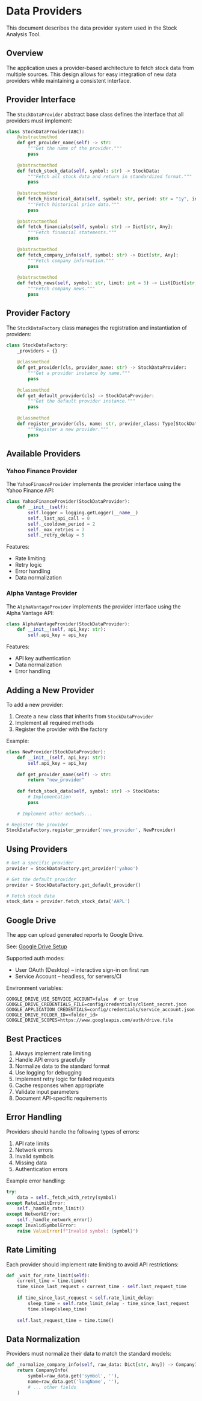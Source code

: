 # Data Providers

This document describes the data provider system used in the Stock Analysis Tool.

## Overview

The application uses a provider-based architecture to fetch stock data from multiple sources. This design allows for easy integration of new data providers while maintaining a consistent interface.

## Provider Interface

The `StockDataProvider` abstract base class defines the interface that all providers must implement:

```python
class StockDataProvider(ABC):
    @abstractmethod
    def get_provider_name(self) -> str:
        """Get the name of the provider."""
        pass
    
    @abstractmethod
    def fetch_stock_data(self, symbol: str) -> StockData:
        """Fetch all stock data and return in standardized format."""
        pass
    
    @abstractmethod
    def fetch_historical_data(self, symbol: str, period: str = "1y", interval: str = "1d") -> pd.DataFrame:
        """Fetch historical price data."""
        pass
    
    @abstractmethod
    def fetch_financials(self, symbol: str) -> Dict[str, Any]:
        """Fetch financial statements."""
        pass
    
    @abstractmethod
    def fetch_company_info(self, symbol: str) -> Dict[str, Any]:
        """Fetch company information."""
        pass
    
    @abstractmethod
    def fetch_news(self, symbol: str, limit: int = 5) -> List[Dict[str, Any]]:
        """Fetch company news."""
        pass
```

## Provider Factory

The `StockDataFactory` class manages the registration and instantiation of providers:

```python
class StockDataFactory:
    _providers = {}
    
    @classmethod
    def get_provider(cls, provider_name: str) -> StockDataProvider:
        """Get a provider instance by name."""
        pass
    
    @classmethod
    def get_default_provider(cls) -> StockDataProvider:
        """Get the default provider instance."""
        pass
    
    @classmethod
    def register_provider(cls, name: str, provider_class: Type[StockDataProvider]):
        """Register a new provider."""
        pass
```

## Available Providers

### Yahoo Finance Provider

The `YahooFinanceProvider` implements the provider interface using the Yahoo Finance API:

```python
class YahooFinanceProvider(StockDataProvider):
    def __init__(self):
        self.logger = logging.getLogger(__name__)
        self._last_api_call = 0
        self._cooldown_period = 2
        self._max_retries = 3
        self._retry_delay = 5
```

Features:
- Rate limiting
- Retry logic
- Error handling
- Data normalization

### Alpha Vantage Provider

The `AlphaVantageProvider` implements the provider interface using the Alpha Vantage API:

```python
class AlphaVantageProvider(StockDataProvider):
    def __init__(self, api_key: str):
        self.api_key = api_key
```

Features:
- API key authentication
- Data normalization
- Error handling

## Adding a New Provider

To add a new provider:

1. Create a new class that inherits from `StockDataProvider`
2. Implement all required methods
3. Register the provider with the factory

Example:
```python
class NewProvider(StockDataProvider):
    def __init__(self, api_key: str):
        self.api_key = api_key
    
    def get_provider_name(self) -> str:
        return "new_provider"
    
    def fetch_stock_data(self, symbol: str) -> StockData:
        # Implementation
        pass
    
    # Implement other methods...

# Register the provider
StockDataFactory.register_provider('new_provider', NewProvider)
```

## Using Providers

```python
# Get a specific provider
provider = StockDataFactory.get_provider('yahoo')

# Get the default provider
provider = StockDataFactory.get_default_provider()

# Fetch stock data
stock_data = provider.fetch_stock_data('AAPL')
```

## Google Drive

The app can upload generated reports to Google Drive.

See: [Google Drive Setup](./GOOGLE_DRIVE_SETUP.md)

Supported auth modes:

- User OAuth (Desktop) – interactive sign-in on first run
- Service Account – headless, for servers/CI

Environment variables:

```
GOOGLE_DRIVE_USE_SERVICE_ACCOUNT=false  # or true
GOOGLE_DRIVE_CREDENTIALS_FILE=config/credentials/client_secret.json
GOOGLE_APPLICATION_CREDENTIALS=config/credentials/service_account.json
GOOGLE_DRIVE_FOLDER_ID=<folder_id>
GOOGLE_DRIVE_SCOPES=https://www.googleapis.com/auth/drive.file
```

## Best Practices

1. Always implement rate limiting
2. Handle API errors gracefully
3. Normalize data to the standard format
4. Use logging for debugging
5. Implement retry logic for failed requests
6. Cache responses when appropriate
7. Validate input parameters
8. Document API-specific requirements

## Error Handling

Providers should handle the following types of errors:

1. API rate limits
2. Network errors
3. Invalid symbols
4. Missing data
5. Authentication errors

Example error handling:
```python
try:
    data = self._fetch_with_retry(symbol)
except RateLimitError:
    self._handle_rate_limit()
except NetworkError:
    self._handle_network_error()
except InvalidSymbolError:
    raise ValueError(f"Invalid symbol: {symbol}")
```

## Rate Limiting

Each provider should implement rate limiting to avoid API restrictions:

```python
def _wait_for_rate_limit(self):
    current_time = time.time()
    time_since_last_request = current_time - self.last_request_time
    
    if time_since_last_request < self.rate_limit_delay:
        sleep_time = self.rate_limit_delay - time_since_last_request
        time.sleep(sleep_time)
    
    self.last_request_time = time.time()
```

## Data Normalization

Providers must normalize their data to match the standard models:

```python
def _normalize_company_info(self, raw_data: Dict[str, Any]) -> CompanyInfo:
    return CompanyInfo(
        symbol=raw_data.get('symbol', ''),
        name=raw_data.get('longName', ''),
        # ... other fields
    )
``` 